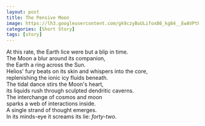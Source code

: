 ```yaml
---
layout: post
title: The Pensive Moon
image: https://lh3.googleusercontent.com/gk9czyBuULifoxB6_kg84__EwAVPtPTPCPTnv__WFR5ffNHRGiz5Ot7NFURYVEUif8GNXQTyI3T27_GKfSU8wOKzskvWVF7ipK1iAMutvACgMKqH5TfqBA4uU5NyS10LZrbSknlZ3aMUebB0CV-6zRtS4bS-pzZeL2rPkD847Y7YK7zEQM0FiqzVyIbYjUwBPlasoW7irbxyqQYkCTSVyrziRVC6Ib2d0rBclKUXsMo3mopUHHBNWimn83g0HGnuFDEj11PcYnlFPP1R-LJXc9O7_HNsmbaQwS9uWg0GFTwYvwe7HH05Jjx_ko5J6wj4WPXTMm7Y-vnih5ud08lEHHG57AHYQV8T7kfFyKoNCxJVfMIqrAPpcJSlL9seodFQhDFAuVl-nF46wMv3eTrW_OKIHLvL67kbOxfmVdYIvR4G7KbBnXZa1uwMx9qgWebTOKDm3IBsDTcKD4nN-MCrYHJ1rlkgDyEKhg0BYUqKT7OFgnS0GLY5U6FpaWjX3VsEy0x1axt1F3rrewM1XukIunpJ-mZP9gbvZtjhASkNpNwkIXvbcbrMY3MMtrhvHwdBIC4rtQP9tdTn-_--Ckkkni27FLfHmaNQL8ghDS7-bNSNCUxi0BYeu8FdtEYSey4NpXtBXFJzkS8LULKdm61Fs-RQa3PlmpwY=w479-h480-no
categories: [Short Story]
tags: [story]
---
```

At this rate, the Earth lice were but a blip in time.  
The Moon a blur around its companion,  
the Earth a ring across the Sun.  
Helios' fury beats on its skin and whispers into the core,  
replenishing the ionic icy fluids beneath.  
The tidal dance stirs the Moon's heart,  
its liquids rush through sculpted dendritic caverns.  
The interchange of cosmos and moon  
sparks a web of interactions inside.  
A single strand of thought emerges.  
In its minds-eye it screams its lie: _forty-two_.
